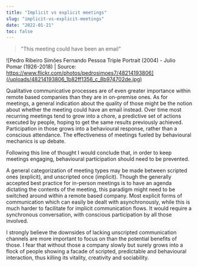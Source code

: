 ```yaml
---
title: "Implicit vs explicit meetings"
slug: "implicit-vs-explicit-meetings"
date: "2022-01-21"
toc: false
---
```


> "This meeting could have been an email"

![Pedro Ribeiro Simões Fernando Pessoa Triple Portrait (2004) - Julio Pomar (1926-2018) \| Source: https://www.flickr.com/photos/pedrosimoes7/48214193806](/uploads/48214193806_1b82ff1356_c_8b974702de.jpg)

Qualitative communicative processes are of even greater importance within remote based companies than they are in on-premise ones. As for meetings, a general indication about the quality of those might be the notion about whether the meeting could have an email instead. Over time most recurring meetings tend to grow into a chore, a predictive set of actions executed by people, hoping to get the same results previously achieved. Participation in those grows into a behavioural response, rather than a conscious attendance. The effectiveness of meetings fueled by behavioural mechanics is up debate.

Following this line of thought I would conclude that, in order to keep meetings engaging, behavioural participation should need to be prevented.

A general categorization of meeting types may be made between scripted ones (explicit), and unscripted once (implicit). Though the generally accepted best practice for in-person meetings is to have an agenda dictating the contents of the meeting, this paradigm might need to be switched around within a remote based company. Most explicit forms of communication which can easily be dealt with asynchronously, while this is much harder to facilitate for implicit communication flows. It would require a synchronous conversation, with conscious participation by all those involved.

I strongly believe the downsides of lacking unscripted communication channels are more important to focus on than the potential benefits of those. I fear that without those a company slowly but surely grows into a flock of people showing a facade of scripted, predictable and behavioural interaction, thus killing its vitality, creativity and sociability.
